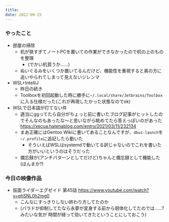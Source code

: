 ```yaml
---
title: 
date: 2022-09-25
---
```


### やったこと
+ 部屋の掃除
  + 机が狭すぎてノートPCを置いての作業ができなかったので机の上のものを整理
    + (でかい机買うか……)
  + ぬいぐるみをいくつか置いてるんだけど、機能性を重視すると奥の方に追いやられてしまって見えないジレンマ
+ WSL+IntelliJ
  + 昨日の続き
  + Toolboxを初回起動した時に勝手に`~/.local/share/Jetbrains/Toolbox`に入る仕様だった(これが再現したかった状態なのでok)
+ WSLで日本語が打てない件
  + 適当にggってたら自分がちょっと前に書いたブログ記事がヒットしたのでそんなのもあったな～と思いながら眺めてたら答えっぽいのがあった
  <https://xecua.hatenablog.com/entry/2021/03/11/232134>
  + まあ正確にはGentoo Wikiに書いてあることなんですが、`dbus-launch`を`~/.profile`に追記したら動いた
    + そういえばWSLはsystemdで動いてる訳じゃないのでこれを書いた方がいいというのはそうだった
  + 備忘録が(アンチパターンとしてだけど)ちゃんと備忘録として機能した(ほんまか?)

### 今日の映像作品
+ 仮面ライダーエグゼイド 第45話 <https://www.youtube.com/watch?v=ehSNL0h2mg0>
  + こんなにすっきりしない終わり方してたのか
  + (パラドが抑制してたなら永夢が変身する前から弱体化してたのでは……?みたいな気が 時間が経って効いてきたということにしておこう)
